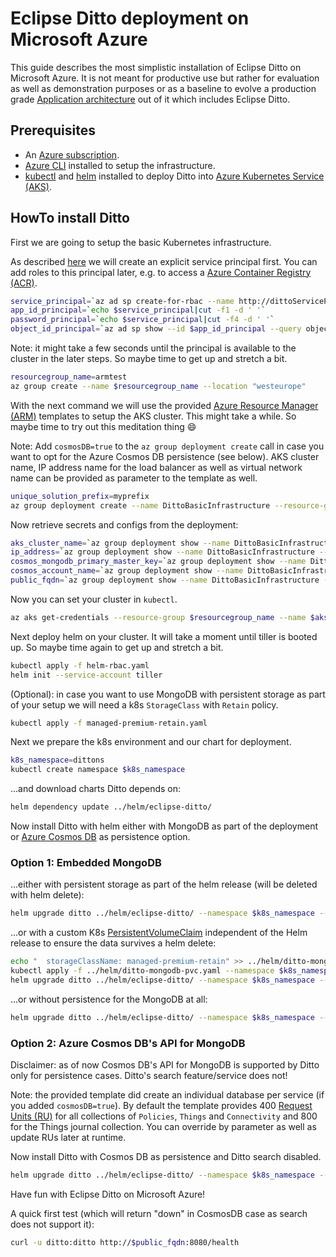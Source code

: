 # Eclipse Ditto deployment on Microsoft Azure

This guide describes the most simplistic installation of Eclipse Ditto on Microsoft Azure. It is not meant for productive use but rather for evaluation as well as demonstration purposes or as a baseline to evolve a production grade [Application architecture](https://docs.microsoft.com/en-us/azure/architecture/guide/) out of it which includes Eclipse Ditto.

## Prerequisites

- An [Azure subscription](https://azure.microsoft.com/en-us/get-started/).
- [Azure CLI](https://docs.microsoft.com/en-us/cli/azure/install-azure-cli) installed to setup the infrastructure.
- [kubectl](https://kubernetes.io/docs/tasks/tools/install-kubectl/) and [helm](https://helm.sh/docs/using_helm/#installing-helm) installed to deploy Ditto into [Azure Kubernetes Service (AKS)](https://docs.microsoft.com/en-us/azure/aks/intro-kubernetes).

## HowTo install Ditto

First we are going to setup the basic Kubernetes infrastructure.

As described [here](https://docs.microsoft.com/en-gb/azure/aks/kubernetes-service-principal) we will create an explicit service principal first. You can add roles to this principal later, e.g. to access a [Azure Container Registry (ACR)](https://docs.microsoft.com/en-us/azure/container-registry/container-registry-intro).

```bash
service_principal=`az ad sp create-for-rbac --name http://dittoServicePrincipal --skip-assignment --output tsv`
app_id_principal=`echo $service_principal|cut -f1 -d ' '`
password_principal=`echo $service_principal|cut -f4 -d ' '`
object_id_principal=`az ad sp show --id $app_id_principal --query objectId --output tsv`
```

Note: it might take a few seconds until the principal is available to the cluster in the later steps. So maybe time to get up and stretch a bit.

```bash
resourcegroup_name=armtest
az group create --name $resourcegroup_name --location "westeurope"
```

With the next command we will use the provided [Azure Resource Manager (ARM)](https://docs.microsoft.com/en-us/azure/azure-resource-manager/resource-group-overview) templates to setup the AKS cluster. This might take a while. So maybe time to try out this meditation thing :smile:

Note: Add `cosmosDB=true` to the `az group deployment create` call in case you want to opt for the Azure Cosmos DB persistence (see below). AKS cluster name, IP address name for the load balancer as well as virtual network name can be provided as parameter to the template as well.

```bash
unique_solution_prefix=myprefix
az group deployment create --name DittoBasicInfrastructure --resource-group $resourcegroup_name --template-file arm/dittoInfrastructureDeployment.json --parameters uniqueSolutionPrefix=$unique_solution_prefix servicePrincipalObjectId=$object_id_principal servicePrincipalClientId=$app_id_principal servicePrincipalClientSecret=$password_principal
```

Now retrieve secrets and configs from the deployment:

```bash
aks_cluster_name=`az group deployment show --name DittoBasicInfrastructure --resource-group $resourcegroup_name --query properties.outputs.aksClusterName.value -o tsv`
ip_address=`az group deployment show --name DittoBasicInfrastructure --resource-group $resourcegroup_name --query properties.outputs.publicIPAddress.value -o tsv`
cosmos_mongodb_primary_master_key=`az group deployment show --name DittoBasicInfrastructure --resource-group $resourcegroup_name --query properties.outputs.cosmosPrimaryMasterKey.value -o tsv`
cosmos_account_name=`az group deployment show --name DittoBasicInfrastructure --resource-group $resourcegroup_name --query properties.outputs.cosmosAccountName.value -o tsv`
public_fqdn=`az group deployment show --name DittoBasicInfrastructure --resource-group $resourcegroup_name --query properties.outputs.publicIPFQDN.value -o tsv`
```

Now you can set your cluster in `kubectl`.

```bash
az aks get-credentials --resource-group $resourcegroup_name --name $aks_cluster_name
```

Next deploy helm on your cluster. It will take a moment until tiller is booted up. So maybe time again to get up and stretch a bit.

```bash
kubectl apply -f helm-rbac.yaml
helm init --service-account tiller
```

(Optional): in case you want to use MongoDB with persistent storage as part of your setup we will need a k8s `StorageClass` with `Retain` policy.

```bash
kubectl apply -f managed-premium-retain.yaml
```

Next we prepare the k8s environment and our chart for deployment.

```bash
k8s_namespace=dittons
kubectl create namespace $k8s_namespace
```

...and download charts Ditto depends on:

```bash
helm dependency update ../helm/eclipse-ditto/
```

Now install Ditto with helm either with MongoDB as part of the deployment or [Azure Cosmos DB](https://docs.microsoft.com/en-gb/azure/cosmos-db/introduction) as persistence option.

### Option 1: Embedded MongoDB

...either with persistent storage as part of the helm release (will be deleted with helm delete):

```bash
helm upgrade ditto ../helm/eclipse-ditto/ --namespace $k8s_namespace --set service.type=LoadBalancer,service.loadBalancerIP.enabled=true,service.loadBalancerIP.address=$ip_address,service.annotations."service\.beta\.kubernetes\.io/azure-load-balancer-resource-group"=$resourcegroup_name,mongodb.persistence.enabled=true,mongodb.persistence.storageClass=managed-premium-retain --wait --install
```

...or with a custom K8s [PersistentVolumeClaim](https://kubernetes.io/docs/concepts/storage/persistent-volumes/) independent of the Helm release to ensure the data survives a helm delete:

```bash
echo "  storageClassName: managed-premium-retain" >> ../helm/ditto-mongodb-pvc.yaml
kubectl apply -f ../helm/ditto-mongodb-pvc.yaml --namespace $k8s_namespace
helm upgrade ditto ../helm/eclipse-ditto/ --namespace $k8s_namespace --set service.type=LoadBalancer,service.loadBalancerIP.enabled=true,service.loadBalancerIP.address=$ip_address,service.annotations."service\.beta\.kubernetes\.io/azure-load-balancer-resource-group"=$resourcegroup_name,mongodb.persistence.enabled=true,mongodb.persistence.existingClaim=ditto-mongodb-pvc --wait --install
```

...or without persistence for the MongoDB at all:

```bash
helm upgrade ditto ../helm/eclipse-ditto/ --namespace $k8s_namespace --set service.type=LoadBalancer,service.loadBalancerIP.enabled=true,service.loadBalancerIP.address=$ip_address,service.annotations."service\.beta\.kubernetes\.io/azure-load-balancer-resource-group"=$resourcegroup_name --wait --install
```

### Option 2: Azure Cosmos DB's API for MongoDB

Disclaimer: as of now Cosmos DB's API for MongoDB is supported by Ditto only for persistence cases. Ditto's search feature/service does not!

Note: the provided template did create an individual database per service (if you added `cosmosDB=true`). By default the template provides 400 [Request Units (RU)](https://docs.microsoft.com/en-us/azure/cosmos-db/request-units) for all collections of `Policies`, `Things` and `Connectivity` and 800 for the Things journal collection. You can override by parameter as well as update RUs later at runtime.

Now install Ditto with Cosmos DB as persistence and Ditto search disabled.

```bash
helm upgrade ditto ../helm/eclipse-ditto/ --namespace $k8s_namespace --set search.enabled=false,mongodb.embedded.enabled=false,mongodb.apps.connectivity.uri=mongodb://$cosmos_account_name:$cosmos_mongodb_primary_master_key@$cosmos_account_name.documents.azure.com:10255/connectivity\?ssl=true\&replicaSet=globaldb\&maxIdleTimeMS=120000,mongodb.apps.connectivity.ssl=true,mongodb.apps.things.uri=mongodb://$cosmos_account_name:$cosmos_mongodb_primary_master_key@$cosmos_account_name.documents.azure.com:10255/things\?ssl=true\&replicaSet=globaldb\&maxIdleTimeMS=120000,mongodb.apps.things.ssl=true,mongodb.apps.policies.uri=mongodb://$cosmos_account_name:$cosmos_mongodb_primary_master_key@$cosmos_account_name.documents.azure.com:10255/policies\?ssl=true\&replicaSet=globaldb\&maxIdleTimeMS=120000,mongodb.apps.policies.ssl=true,service.type=LoadBalancer,service.loadBalancerIP.enabled=true,service.loadBalancerIP.address=$ip_address,service.annotations."service\.beta\.kubernetes\.io/azure-load-balancer-resource-group"=$resourcegroup_name --wait --install --timeout 600
```

Have fun with Eclipse Ditto on Microsoft Azure!

A quick first test (which will return "down" in CosmosDB case as search does not support it):

```bash
curl -u ditto:ditto http://$public_fqdn:8080/health
```
